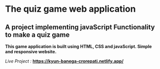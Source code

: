 # The quiz game web application
## A project implementing javaScript Functionality to make a quiz game 
__This game application is built using HTML, CSS and javaScript. Simple and responsive website.__

_Live Project :_ __https://kyun-banega-crorepati.netlify.app/__
